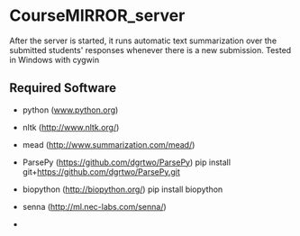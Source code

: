 # CourseMIRROR_server
After the server is started, it runs automatic text summarization over the submitted students' responses whenever there is a new submission. Tested in Windows with cygwin

## Required Software
* python (www.python.org)
* nltk (http://www.nltk.org/)
* mead (http://www.summarization.com/mead/)
* ParsePy (https://github.com/dgrtwo/ParsePy)
  pip install git+https://github.com/dgrtwo/ParsePy.git  

* biopython (http://biopython.org/)
  pip install biopython

* senna (http://ml.nec-labs.com/senna/)
* 
